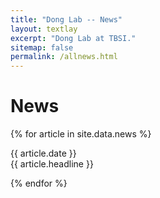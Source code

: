 ```yaml
---
title: "Dong Lab -- News"
layout: textlay
excerpt: "Dong Lab at TBSI."
sitemap: false
permalink: /allnews.html
---
```


# News

{% for article in site.data.news %}
<p>{{ article.date }} <br>
{{ article.headline }}
</p>
    
{% endfor %}
